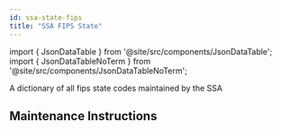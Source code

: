 ```yaml
---
id: ssa-state-fips
title: "SSA FIPS State"
---
```


import { JsonDataTable } from '@site/src/components/JsonDataTable';
import { JsonDataTableNoTerm } from '@site/src/components/JsonDataTableNoTerm';

A dictionary of all fips state codes maintained by the SSA

<JsonDataTable  jsonPath="nodes.seed\.the_tuva_project\.reference_data__ssa_fips_state.columns" />

## Maintenance Instructions
